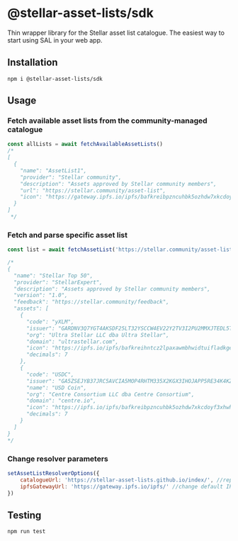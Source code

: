 # @stellar-asset-lists/sdk

Thin wrapper library for the Stellar asset list catalogue. The easiest way to start using SAL in your web app. 

## Installation

```shell
npm i @stellar-asset-lists/sdk
```

## Usage

### Fetch available asset lists from the community-managed catalogue

```js
const allLists = await fetchAvailableAssetLists()
/*
[
  {
    "name": "AssetList1",
    "provider": "Stellar community",
    "description": "Assets approved by Stellar community members",
    "url": "https://stellar.community/asset-list",
    "icon": "https://gateway.ipfs.io/ipfs/bafkreibpzncuhbk5ozhdw7xkcdoyf3xhwhcwcf6sj7axjzimxw6vm6pvyy"
  }
]
 */
```

### Fetch and parse specific asset list

```js
const list = await fetchAssetList('https://stellar.community/asset-list')

/*
{
  "name": "Stellar Top 50",
  "provider": "StellarExpert",
  "description": "Assets approved by Stellar community members",
  "version": "1.0",
  "feedback": "https://stellar.community/feedback",
  "assets": [
    {
      "code": "yXLM",
      "issuer": "GARDNV3Q7YGT4AKSDF25LT32YSCCW4EV22Y2TV3I2PU2MMXJTEDL5T55",
      "org": "Ultra Stellar LLC dba Ultra Stellar",
      "domain": "ultrastellar.com",
      "icon": "https://ipfs.io/ipfs/bafkreihntcz2lpaxawmbhwidtuifladkgew6olwuly2dz5pewqillhhpay",
      "decimals": 7
    },
    {
      "code": "USDC",
      "issuer": "GA5ZSEJYB37JRC5AVCIA5MOP4RHTM335X2KGX3IHOJAPP5RE34K4KZVN",
      "name": "USD Coin",
      "org": "Centre Consortium LLC dba Centre Consortium",
      "domain": "centre.io",
      "icon": "https://ipfs.io/ipfs/bafkreibpzncuhbk5ozhdw7xkcdoyf3xhwhcwcf6sj7axjzimxw6vm6pvyy",
      "decimals": 7
    }
  ]
}
*/
```

### Change resolver parameters

```js
setAssetListResolverOptions({
    catalogueUrl: 'https://stellar-asset-lists.github.io/index/', //replace the URL of the catalogue
    ipfsGatewayUrl: 'https://gateway.ipfs.io/ipfs/' //change default IPFS gateway URL
})
```

## Testing

```shell
npm run test
```